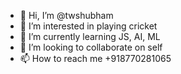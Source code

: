 - 👋 Hi, I’m @twshubham
- 👀 I’m interested in playing cricket
- 🌱 I’m currently learning JS, AI, ML
- 💞️ I’m looking to collaborate on self
- 📫 How to reach me +918770281065

<!---
twshubham/twshubham is a ✨ special ✨ repository because its `README.md` (this file) appears on your GitHub profile.
You can click the Preview link to take a look at your changes.
--->
